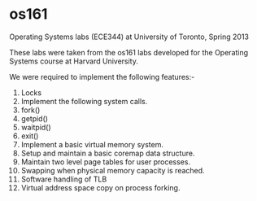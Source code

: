 os161
=====

Operating Systems labs (ECE344) at University of Toronto, Spring 2013

These labs were taken from the os161 labs developed for the Operating Systems course at Harvard University.

We were required to implement the following features:-
1. Locks
2. Implement the following system calls.
  1. fork()
  2. getpid()
  3. waitpid()
  4. exit()
3. Implement a basic virtual memory system.
  1. Setup and maintain a basic coremap data structure.
  2. Maintain two level page tables for user processes.
  3. Swapping when physical memory capacity is reached.
  4. Software handling of TLB
  5. Virtual address space copy on process forking.
